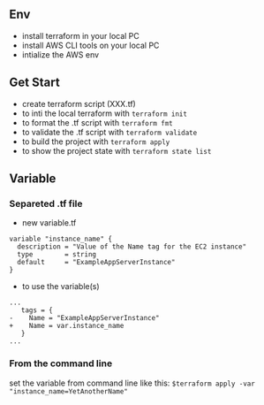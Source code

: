 ## Env
- install terraform in your local PC
- install AWS CLI tools on your local PC
- intialize the AWS env

## Get Start
- create terraform script (XXX.tf)
- to inti the local terraform with ``` terraform init ```
- to format the .tf script with ``` terraform fmt ```
- to validate the .tf script with ``` terraform validate ```
- to build the project with  ``` terraform apply ```
- to show the project state with ``` terraform state list ```

## Variable
### Separeted .tf file
- new variable.tf
```
variable "instance_name" {
  description = "Value of the Name tag for the EC2 instance"
  type        = string
  default     = "ExampleAppServerInstance"
}
```
- to use the variable(s)
```
...
   tags = {
-    Name = "ExampleAppServerInstance"
+    Name = var.instance_name
   }
...
```

### From the command line
set the variable from command line like this:
``` $terraform apply -var "instance_name=YetAnotherName" ```


